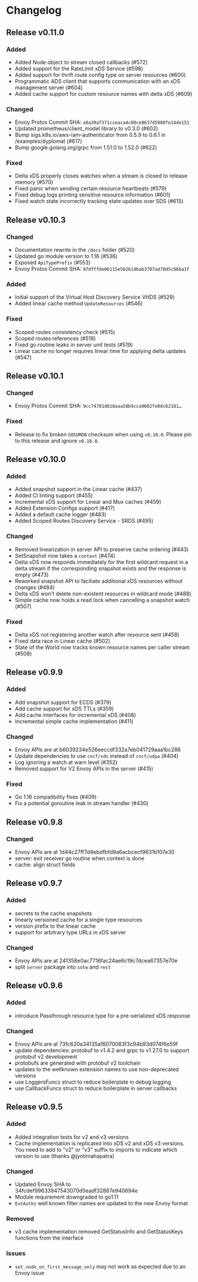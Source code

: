 # Changelog

## Release v0.11.0

### Added

- Added Node object to stream closed callbacks (#572)
- Added support for the RateLimit xDS Service (#598)
- Added support for thrift route config type on server resources (#600)
- Programmatic ADS client that supports communication with an xDS management server (#604)
- Added cache support for custom resource names with delta xDS (#609)

### Changed

- Envoy Protos Commit SHA: `a8a39af371cceaca4c08ce8637d5980fe14de151`
- Updated prometheus/client_model library to v0.3.0 (#602)
- Bump sigs.k8s.io/aws-iam-authenticator from 0.5.9 to 0.6.1 in /examples/dyplomat (#617)
- Bump google.golang.org/grpc from 1.51.0 to 1.52.0 (#622)

### Fixed

- Delta xDS properly closes watches when a stream is closed to release memory (#570)
- Fixed panic when sending certain resource heartbeats (#579)
- Fixed debug logs printing sensitive resource information (#601)
- Fixed watch state incorrectly tracking state updates over SDS (#615)

## Release v0.10.3

### Changed

- Documentation rewrite in the `/docs` folder (#520)
- Updated go module version to 1.16 (#536)
- Exposed `ApiTypePrefix` (#553)
- Envoy Protos Commit SHA: `97dfffde06115e58261dbab3707ad70d5c86ba1f`

### Added

- Initial support of the Virtual Host Discovery Service VHDS (#529)
- Added linear cache method `UpdateResources` (#546)

### Fixed

- Scoped routes consistency check (#515)
- Scoped routes references (#518)
- Fixed go routine leaks in server unit tests (#519)
- Linear cache no longer requires linear time for applying delta updates (#547)

## Release v0.10.1

### Changed

- Envoy Protos Commit SHA: `9cc74781d818aaa58b9cca9602fe8dc62181…`
### Fixed

- Release to fix broken `GOSUMDB` checksum when using `v0.10.0`. Please pin to this release and ignore `v0.10.0`.


## Release v0.10.0

### Added

- Added snapshot support in the Linear cache (#437) 
- Added CI linting support (#455)
- Incremental xDS support for Linear and Mux caches (#459)
- Added Extension Configs support (#417)
- Added a default cache logger (#483)
- Added Scoped Routes Discovery Service - SRDS (#495)

### Changed

- Removed linearization in server API to preserve cache ordering (#443)
- SetSnapshot now takes a `context` (#474)
- Delta xDS now responds immediately for the first wildcard request in a delta stream if the corresponding snapshot exists and the response is empty (#473)
- Reworked snapshot API to faciliate additional xDS resources without changes (#484)
- Delta xDS won't delete non-existent resources in wildcard mode (#488)
- Simple cache now holds a read lock when cancelling a snapshot watch (#507)

### Fixed

- Delta xDS not registering another watch after resource sent (#458)
- Fixed data race in Linear cache (#502)
- State of the World now tracks known resource names per caller stream (#508)


## Release v0.9.9

### Added

- Add snapshot support for ECDS (#379)
- Add cache support for xDS TTLs (#359)
- Add cache interfaces for incremental xDS (#408)
- Incremental simple cache implementation (#411)

### Changed

- Envoy APIs are at b6039234e526eeccdf332a7eb041729aaa1bc286
- Update dependencies to use `cncf/xds` instead of `cncf/udpa` (#404)
- Log ignoring a watch at warn level (#352)
- Removed support for V2 Envoy APIs in the server (#415)

### Fixed

- Go 1.16 compatibility fixes (#409)
- Fix a potential goroutine leak in stream handler (#430)

## Release v0.9.8

### Changed

- Envoy APIs are at 1d44c27ff7d4ebdfbfd9a6acbcecf9631b107e30
- server: exit receiver go routine when context is done
- cache: align struct fields

## Release v0.9.7

### Added

- secrets to the cache snapshots
- linearly versioned cache for a single type resources
- version prefix to the linear cache
- support for arbitrary type URLs in xDS server

### Changed

- Envoy APIs are at 241358e0ac7716fac24ae6c19c7dcea67357e70e
- split `server` package into `sotw` and `rest`

## Release v0.9.6

### Added

- introduce Passthrough resource type for a pre-serialized xDS response

### Changed

- Envoy APIs are at 73fc620a34135a16070083f3c94b93d074f6e59f
- update dependencies: protobuf to v1.4.2 and grpc to v1.27.0 to support protobuf v2 development
- protobufs are generated with protobuf v2 toolchain
- updates to the wellknown extension names to use non-deprecated versions
- use LoggersFuncs struct to reduce boilerplate in debug logging
- use CallbackFuncs struct to reduce boilerplate in server callbacks

## Release v0.9.5

### Added

- Added integration tests for v2 and v3 versions
- Cache implementation is replicated into xDS v2 and xDS v3 versions. You need to add to "v2" or "v3" suffix to imports to indicate which version to use (thanks @jyotimahapatra)

### Changed 

- Updated Envoy SHA to 34fcdef99633947543070d5eadf32867e940694e
- Module requirement downgraded to go1.11
- `ExtAuthz` well known filter names are updated to the new Envoy format

### Removed

- v3 cache implementation removed GetStatusInfo and GetStatusKeys functions from the interface

### Issues

- `set_node_on_first_message_only` may not work as expected due to an Envoy issue
